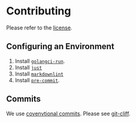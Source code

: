 # Contributing

Please refer to the [license](LICENSE).

## Configuring an Environment

1. Install [`golangci-run`](https://golangci-lint.run/usage/install/).
2. Install [`just`](https://just.systems/man/en/chapter_2.html)
3. Install [`markdownlint`](https://github.com/igorshubovych/markdownlint-cli?tab=readme-ov-file#installation)
4. Install [`pre-commit`](https://pre-commit.com/#install).

## Commits

We use [covenvtional commits](https://www.conventionalcommits.org/). Please see [git-cliff](cliff.toml).
